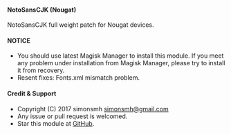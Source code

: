 #### NotoSansCJK (Nougat)

NotoSansCJK full weight patch for Nougat devices.

#### NOTICE

* You should use latest Magisk Manager to install this module. If you meet any problem under installation from Magisk Manager, please try to install it from recovery.
* Resent fixes:
Fonts.xml mismatch problem.

#### Credit & Support

* Copyright (C) 2017 simonsmh <simonsmh@gmail.com>
* Any issue or pull request is welcomed.
* Star this module at [GitHub](https://github.com/Magisk-Modules-Repo/magisk-notosanscjk-nougat).
